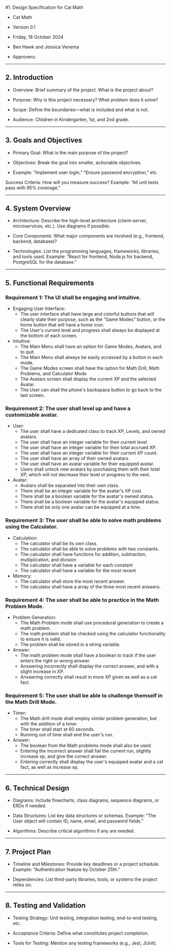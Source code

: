 #1. Design Specification for Cat Math

* Cat Math

* Version 0.1

* Friday, 18 October 2024

* Ben Hawk and Jessica Venema

* Approvers: 


---

## 2. Introduction

* Overview:  Brief summary of the project. What is the project about?

* Purpose: Why is this project necessary? What problem does it solve?

* Scope: Define the boundaries—what is included and what is not.

* Audience: Children in Kindergarten, 1st, and 2nd grade.


---

## 3. Goals and Objectives

* Primary Goal: What is the main purpose of the project?

* Objectives: Break the goal into smaller, actionable objectives.

* Example: “Implement user login,” “Ensure password encryption,” etc.


Success Criteria: How will you measure success?
Example: “All unit tests pass with 95% coverage.”


---

## 4. System Overview

* Architecture: Describe the high-level architecture (client-server, microservices, etc.). Use diagrams if possible.

* Core Components: What major components are involved (e.g., frontend, backend, database)?

* Technologies: List the programming languages, frameworks, libraries, and tools used. Example: “React for frontend, Node.js for backend, PostgreSQL for the database.”


---

## 5. Functional Requirements

### Requirement 1: The UI shall be engaging and intuitive.
- Engaging User Interface:
   - The user interface shall have large and colorful buttons that will clearly state their purpose, such as the "Game Modes" button, or the home button that will have a home icon.
   - The User's current level and progress shall always be displayed at the bottom of each screen.
- Intuitive:
  - The Main Menu shall have an option for Game Modes, Avatars, and to quit.
  - The Main Menu shall always be easily accessed by a button in each mode.
  - The Game Modes screen shall have the option for Math Drill, Math Problems, and Calculator Mode
  - The Avatars screen shall display the current XP and the selected Avatar.
  - The User can shall the phone's backspace button to go back to the last screen. 

### Requirement 2: The user shall level up and have a customizable avatar.
- User:
  - The user shall have a dedicated class to track XP, Levels, and owned avatars.
  - The user shall have an integer variable for their current level.
  - The user shall have an integer variable for their total accrued XP.
  - The user shall have an integer variable for their current XP count.
  - The user shall have an array of their owned avatars.
  - The user shall have an avatar variable for their equipped avatar.
  - Users shall unlock new avatars by purchasing them with their total XP, which will not decrease their level or progress to the next.
- Avatar:
  - Avatars shall be separated into their own class.
  - There shall be an integer variable for the avatar's XP cost.
  - There shall be a boolean variable for the avatar's owned status.
  - There shall be a boolean variable for the avatar's equipped status.
  - There shall be only one avatar can be equipped at a time. 

### Requirement 3: The user shall be able to solve math problems using the Calculator. 
- Calculation:
  - The calculator shall be its own class.
  - The calculator shall be able to solve problems with two constants.
  - The calculator shall have functions for addition, subtraction, mutliplication, and division
  - The calculator shall have a variable for each constant
  - The calculator shall have a variable for the most recent 
- Memory:
  - The calculator shall store the most recent answer.
  - The calculator shall have a array of the three most recent answers.
  
### Requirement 4: The user shall be able to practice in the Math Problem Mode.
- Problem Generation:
  - The Math Problem mode shall use procedural generation to create a math problem.
  - The math problem shall be checked using the calculator functionality to ensure it is valid.
  - The problem shall be stored in a string variable.
- Answer:
  - The math problem mode shall have a boolean to track if the user enters the right or wrong answer.
  - Answering incorrectly shall display the correct answer, and with a slight increase in XP.
  - Answering correctly shall result in more XP given as well as a cat fact.

### Requirement 5: The user shall be able to challenge themself in the Math Drill Mode.
- Timer:
  - The Math drill mode shall employ similar problem generation, but with the addition of a timer.
  - The timer shall start at 60 seconds.
  - Running out of time shall end the user's run. 
- Answer:
  - The boolean from the Math problems mode shall also be used.
  - Entering the incorrect answer shall fail the current run, slightly increase xp, and give the correct answer.
  - Entering correctly shall display the user's equipped avatar and a cat fact, as well as increase xp.


---

## 6. Technical Design

* Diagrams: Include flowcharts, class diagrams, sequence diagrams, or ERDs if needed.

* Data Structures: List key data structures or schemas. Example: “The User object will contain ID, name, email, and password fields.”

* Algorithms: Describe critical algorithms if any are needed.


---

## 7. Project Plan

* Timeline and Milestones: Provide key deadlines or a project schedule. Example: “Authentication feature by October 25th.”

* Dependencies: List third-party libraries, tools, or systems the project relies on.


---

## 8. Testing and Validation

* Testing Strategy: Unit testing, integration testing, end-to-end testing, etc.

* Acceptance Criteria: Define what constitutes project completion.

* Tools for Testing: Mention any testing frameworks (e.g., Jest, JUnit).


